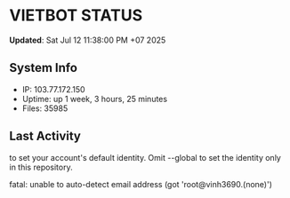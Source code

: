 # VIETBOT STATUS
**Updated**: Sat Jul 12 11:38:00 PM +07 2025

## System Info
- IP: 103.77.172.150
- Uptime: up 1 week, 3 hours, 25 minutes
- Files: 35985

## Last Activity

to set your account's default identity.
Omit --global to set the identity only in this repository.

fatal: unable to auto-detect email address (got 'root@vinh3690.(none)')
